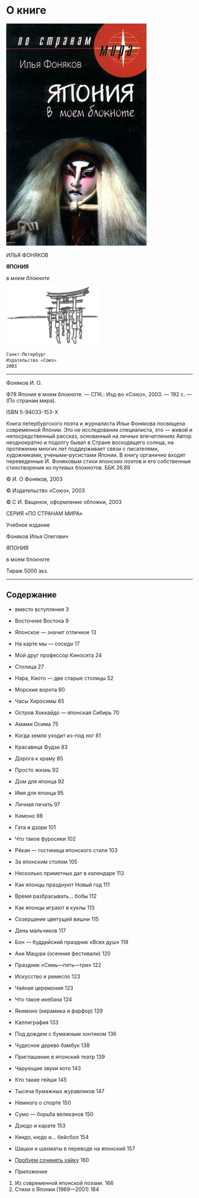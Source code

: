 ﻿# О книге

![Обложка](/fonyakov/images/fon-cover.jpg)

ИЛЬЯ ФОНЯКОВ

**ЯПОНИЯ**

_*в моем блокноте*_

![Gates](/fonyakov/images/gates.gif)

```
Санкт-Петербург
Издательство «Союз»
2003
```

---------------------

Фоняков И. О.

Ф78 Япония в моем блокноте. — СПб.: Изд-во «Союз», 2003. — 192 с. — (По странам мира).

ISBN 5-94033-153-Х

Книга петербургского поэта и журналиста Ильи Фонякова посвящена современной Японии. Это не исследование специалиста, это — живой и непосредственный рассказ, основанный на личных впечатлениях Автор неоднократно и подолгу бывал в Стране восходящего солнца, на протяжении многих лет поддерживает связи с писателями, художниками, учеными-русистами Японии. В книгу органично входят переведенные И. Фоняковым стихи японских поэтов и его собственные стихотворения из путевых блокнотов. ББК 26.89

© И. О Фоняков, 2003

© Издательство «Союз», 2003

© С И. Ващенок, оформление обложки, 2003

СЕРИЯ «ПО СТРАНАМ МИРА»

Учебное издание

Фоняков Илья Олегович

ЯПОНИЯ

в моем блокноте

Тираж 5000 экз.

---------------

## Содержание

* вместо вступления    3 

* Восточнее Востока   9 
* Японское — значит отличное   13 
* На карте мы — соседи   17 
* Мой друг профессор Киносита   24 
* Столица   27 
* Нара, Киото — две старые столицы   52 
* Морские ворота   60 
* Часы Хиросимы   65 
* Остров Хоккайдо — японская Сибирь    70 
* Амами Осима   75 
* Когда земля уходит из-под ног   81 
* Красавица Фудзи   83 
* Дорога к храму   85 
* Просто жизнь    92 
 * Дом для японца   92  
 * Имя для японца   95  
 * Личная печать   97  
 * Кимоно   98  
 * Гэта и дзори    101  
 * Что такое фуросики   102  
 * Рёкан — гостиница японского стиля   103  
 * За японским столом   105  

* Несколько приметных дат в календаре    113 
 * Как японцы празднуют Новый год   111  
 * Время разбрасывать... бобы   112  
 * Как японцы играют в куклы   113  
 * Созерцание цветущей вишни   115  
 * День мальчиков   117  
 * Бон — буддийский праздник «Всех душ»   119  
 * Аки Мацури (осенние фестивали)   120  
 * Праздник «Семь—пять—три»    122  

* Искусство и ремесло   123 
 * Чайная церемония    123  
 * Что такое икебана   124  
 * Якимоно (керамика и фарфор)   129  
 * Каллиграфия   133  
 * Под дождем с бумажным зонтиком   136  
 * Чудесное дерево бамбук   138  
 * Приглашение в японский театр   139  
 * Чарующие звуки кото   143  
 * Кто такие гейши   145  
 * Тысяча бумажных журавликов   147  

* Немного о спорте   150 
 * Сумо — борьба великанов   150  
 * Дзюдо и карате   153  
 * Кендо, кюдо и... бейсбол   154  
 * Шашки и шахматы в переводе на японский   157  

* [Пробуем сочинять хайку](/fonyakov//haiku_fonyakov.md)   160  

* Приложение 
 1. Из современной японской поэзии.       166  
 2. Стихи о Японии (1969—2001)   184  

